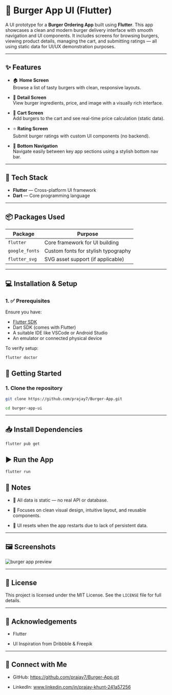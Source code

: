# 🍔 Burger App UI (Flutter)

A UI prototype for a **Burger Ordering App** built using **Flutter**. This app showcases a clean and modern burger delivery interface with smooth navigation and UI components. It includes screens for browsing burgers, viewing product details, managing the cart, and submitting ratings — all using static data for UI/UX demonstration purposes.

---

## ✨ Features

- 🏠 **Home Screen**  
  Browse a list of tasty burgers with clean, responsive layouts.

- 📄 **Detail Screen**  
  View burger ingredients, price, and image with a visually rich interface.

- 🛒 **Cart Screen**  
  Add burgers to the cart and see real-time price calculation (static data).

- ⭐ **Rating Screen**  
  Submit burger ratings with custom UI components (no backend).

- 📱 **Bottom Navigation**  
  Navigate easily between key app sections using a stylish bottom nav bar.

---

## 🔧 Tech Stack

- **Flutter** — Cross-platform UI framework  
- **Dart** — Core programming language  
---

## 📦 Packages Used

| Package         | Purpose                              |
|------------------|--------------------------------------|
| `flutter`        | Core framework for UI building       |
| `google_fonts`   | Custom fonts for stylish typography  |
| `flutter_svg`    | SVG asset support (if applicable)    |

---

## 💻 Installation & Setup

### 1. ✅ Prerequisites

Ensure you have:

- [Flutter SDK](https://flutter.dev/docs/get-started/install)
- Dart SDK (comes with Flutter)
- A suitable IDE like VSCode or Android Studio
- An emulator or connected physical device

To verify setup:

```bash
flutter doctor

```

## 🚀 Getting Started

### 1. Clone the repository

```bash
git clone https://github.com/prajay7/Burger-App.git

cd burger-app-ui
```

---

## 📥 Install Dependencies
```bash
flutter pub get
```

## ▶️ Run the App
```bash
flutter run
```

## 🧪 Notes

- 🧾 All data is static — no real API or database.
  
- 🎯 Focuses on clean visual design, intuitive layout, and reusable components.
  
- 🔄 UI resets when the app restarts due to lack of persistent data.

---

## 🖼️ Screenshots

![burger app preview](https://github.com/user-attachments/assets/dbd67788-6d73-4908-8962-8358dd5b8cb3)

---

## 📄 License

This project is licensed under the MIT License.
See the `LICENSE` file for full details.

---

## 🙌 Acknowledgements

- Flutter

- UI Inspiration from Dribbble & Freepik

---

## 🔗 Connect with Me

- GitHub: https://github.com/prajay7/Burger-App.git

- LinkedIn: www.linkedin.com/in/prajay-khunt-241a57256
